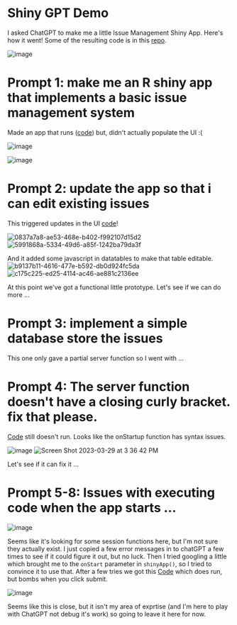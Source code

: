 # Shiny GPT Demo

I asked ChatGPT to make me a little Issue Management Shiny App. Here's how it went! Some of the resulting code is in this [repo](https://github.com/jwildfire/shiny-gpt-demo).

![image](https://user-images.githubusercontent.com/3680095/228610405-5450b0f5-1fde-43d6-a45a-ca40a614a02c.png)

# Prompt 1: make me an R shiny app that implements a basic issue management system 

Made an app that runs ([code](https://github.com/jwildfire/shiny-gpt-demo/blob/main/app_v1.r)) but, didn't actually populate the UI :( 

![image](https://user-images.githubusercontent.com/3680095/228597247-b83dfb45-3e8c-4dce-b7a3-3654e0e46f0e.png)

![image](https://user-images.githubusercontent.com/3680095/228597088-7c87bd7f-016a-4bdd-a5e0-e24e5015a1c7.png)

# Prompt 2: update the app so that i can edit existing issues

This triggered updates in the UI [code](https://github.com/jwildfire/shiny-gpt-demo/blob/main/app_v2.r)!

![0837a7a8-ae53-468e-b402-f992107d15d2](https://user-images.githubusercontent.com/3680095/228607383-bc48468d-bd99-406c-a83b-8267763d4f9b.jpg)
![5991868a-5334-49d6-a85f-1242ba79da3f](https://user-images.githubusercontent.com/3680095/228607385-72211d99-5448-4c65-bc7f-b06ffe73f713.jpg)

And it added some javascript in datatables to make that table editable.
![b9137b11-4616-477e-b592-db0d924fc5da](https://user-images.githubusercontent.com/3680095/228607609-627eff17-0ba5-4dfb-8499-3aa0f3e51b6f.jpg)
![c175c225-ed25-4114-ac46-ae881c2136ee](https://user-images.githubusercontent.com/3680095/228607611-80935a72-f31e-4f2e-b7c2-3c1a08137679.jpg)

At this point we've got a functional little prototype. Let's see if we can do more ... 

# Prompt 3: implement a simple database store the issues

This one only gave a partial server function so I went with ...

# Prompt 4: The server function doesn't have a closing curly bracket. fix that please. 

[Code](https://github.com/jwildfire/shiny-gpt-demo/blob/main/app_v3_4.r) still doesn't run. Looks like the onStartup function has syntax issues.

![image](https://user-images.githubusercontent.com/3680095/228649230-37362ba7-a0e2-4423-80bc-22b7f42d78e6.png)
![Screen Shot 2023-03-29 at 3 36 42 PM](https://user-images.githubusercontent.com/3680095/228648820-7935e23c-993b-425a-b36d-3b98d1bd2d99.png)

Let's see if it can fix it ... 

# Prompt 5-8: Issues with executing code when the app starts ...

![image](https://user-images.githubusercontent.com/3680095/228652335-c5c8abc1-5d45-4c0f-8553-1889b9f74612.png)

Seems like it's looking for some session functions here, but I'm not sure they actually exist.  I just copied a few error messages in to chatGPT a few times to see if it could figure it out, but no luck. Then I tried googling a little which brought me to the  `onStart` parameter in `shinyApp()`, so I tried to convince it to use that. After a few tries we got this [Code](https://github.com/jwildfire/shiny-gpt-demo/blob/main/app_v5.r) which does run, but bombs when you click submit. 

![image](https://user-images.githubusercontent.com/3680095/228659062-4a7051ce-c5c8-444e-901d-8057ad2d8aa5.png)

Seems like this is close, but it isn't my area of exprtise (and I'm here to play with ChatGPT not debug it's work) so going to leave it here for now. 

